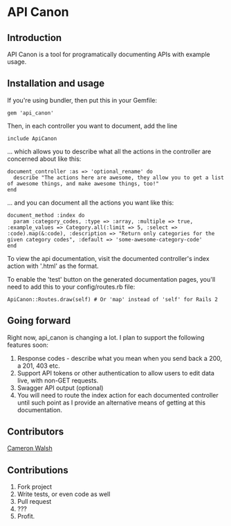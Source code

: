 # API Canon

## Introduction
API Canon is a tool for programatically documenting APIs with example usage.

## Installation and usage
If you're using bundler, then put this in your Gemfile:

    gem 'api_canon'

Then, in each controller you want to document, add the line

    include ApiCanon

... which allows you to describe what all the actions in the controller are concerned about like this:

    document_controller :as => 'optional_rename' do
      describe "The actions here are awesome, they allow you to get a list of awesome things, and make awesome things, too!"
    end

... and you can document all the actions you want like this:

    document_method :index do
      param :category_codes, :type => :array, :multiple => true, :example_values => Category.all(:limit => 5, :select => :code).map(&:code), :description => "Return only categories for the given category codes", :default => 'some-awesome-category-code'
    end

To view the api documentation, visit the documented controller's index action with '.html' as the format.

To enable the 'test' button on the generated documentation pages, you'll need to add this to your config/routes.rb file:

    ApiCanon::Routes.draw(self) # Or 'map' instead of 'self' for Rails 2

## Going forward

Right now, api_canon is changing a lot.  I plan to support the following features soon:

1. Response codes - describe what you mean when you send back a 200, a 201, 403 etc.
2. Support API tokens or other authentication to allow users to edit data live, with non-GET requests.
3. Swagger API output (optional)
4. You will need to route the index action for each documented controller until such point as I provide an alternative means of getting at this documentation.

## Contributors
[Cameron Walsh](http://github.com/cwalsh)

## Contributions
1. Fork project
2. Write tests, or even code as well
3. Pull request
4. ???
5. Profit.
